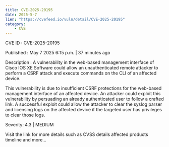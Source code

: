 ```yaml
---
title: CVE-2025-20195
date: 2025-5-7
lien: "https://cvefeed.io/vuln/detail/CVE-2025-20195"
category:
    - CVE
---
```


CVE ID : CVE-2025-20195

Published :  May 7
2025
6:15 p.m. | 37 minutes ago

Description : A vulnerability in the web-based management interface of Cisco IOS XE Software could allow an unauthenticated
remote attacker to perform a CSRF attack and execute commands on the CLI of an affected device.

 This vulnerability is due to insufficient CSRF protections for the web-based management interface of an affected device. An attacker could exploit this vulnerability by persuading an already authenticated user to follow a crafted link. A successful exploit could allow the attacker to clear the syslog
parser
and licensing logs on the affected device if the targeted user has privileges to clear those logs.

Severity: 4.3 | MEDIUM

Visit the link for more details
such as CVSS details
affected products
timeline
and more...
